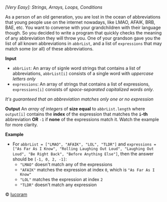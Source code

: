 *[Very Easy]: Strings, Arrays, Loops, Conditions*

As a person of an old generation, you are lost in the ocean of abbreviations that young people use on the internet nowadays, like LMAO, AFAIK, BRB, BAE, etc. You want to converse with your grandchildren with their language though. So you decided to write a program that quickly checks the meaning of any abbreviation they will throw you. One of your grandson gave you the list of all known abbreviations in `abbrList`, and a list of `expressions` that may match some (or all) of these abbreviations.

__Input__
- `abbrList`: An array of signle word strings that contains a list of abbreviations, `abbrList[i]` consists of a single word with *uppercase letters only*
- `expressions`: An array of strings that contains a list of expressions, `expressions[i]` consists of *space-separated capitalized words only*.

*It's guaranteed that an abbreviation matches only one or no expression*

__Output__
An *array of integers* of **size equal** to `abbrList.length` where `output[i]` contains the **index** of the expression that matches the **`i`-th** abbreviation **OR** `-1` if **none** of the expressions match it. Watch the example for more clarity.

__Example__
- For `abbrList = ["LMAO", "AFAIK", "LOL", "TLDR"]` and `expressions = ["As Far As I Know", "Rolling Laughing Out Loud", "Laughing Out Loud", "Be Right Back", "Before Anything Else"]`, then the answer should be `[-1, 0, 2, -1]`:
  - `"LMAO"` doesn't match any of the expressions
  - `"AFAIK"` matches the expression at index `0`, which is `"As Far As I Know"`
  - `"LOL"` matches the expression at index `2`
  - `"TLDR"` doesn't match any expression

© [lucoram](https://app.codesignal.com/profile/lucoram)
